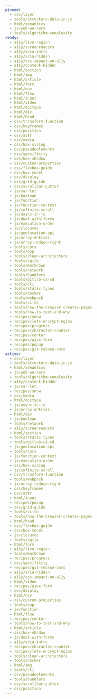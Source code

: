 ```yaml
---
pinned:
  - css/layer
  - tools/structure-data-in-js
  - html/semantics
  - js/web-workers
  - tools/algorithm-complexity
ready:
  - a11y/live-region
  - a11y/screenreaders
  - a11y/aria-intro
  - a11y/aria-hidden
  - a11y/css-impact-on-a11y
  - a11y/content-hidden
  - html/section
  - html/img
  - html/article
  - html/form
  - html/nav
  - html/flow
  - html/input
  - html/video
  - html/doctype
  - html/div
  - html/head
  - css/transform-function
  - css/keyframes
  - css/position
  - css/attr
  - css/media
  - css/box-sizing
  - css/pseudoelements
  - css/specificity
  - css/box-shadow
  - css/custom-properties
  - css/flexbox-guide
  - css/box-model
  - css/display
  - css/grid-guide
  - css/scrollbar-gutter
  - js/var-let
  - js/boolean
  - js/function
  - js/function-context
  - js/infinite-scroll
  - js/async-in-js
  - js/deal-with-forms
  - js/execution-order
  - js/closures
  - js/geolocation-api
  - js/array-entries
  - js/array-reduce-right
  - tools/cors
  - tools/oop
  - tools/clean-architecture
  - tools/agile
  - tools/markdown
  - tools/network
  - tools/bundlers
  - tools/gitlab-ci-cd
  - tools/cli
  - tools/static-types
  - tools/docker
  - tools/webpack
  - tools/ci-cd
  - tools/how-the-browser-creates-pages
  - tools/how-to-test-and-why
  - recipes/snow
  - recipes/lets-encrypt-nginx
  - recipes/progress
  - recipes/character-counter
  - recipes/center
  - recipes/ajax-form
  - recipes/popup
  - recipes/git-rebase-onto
active:
  - css/layer
  - tools/structure-data-in-js
  - html/semantics
  - js/web-workers
  - tools/algorithm-complexity
  - a11y/content-hidden
  - js/var-let
  - recipes/snow
  - css/media
  - html/doctype
  - js/async-in-js
  - js/array-entries
  - html/div
  - js/boolean
  - tools/network
  - a11y/screenreaders
  - html/section
  - tools/static-types
  - tools/gitlab-ci-cd
  - js/geolocation-api
  - tools/cors
  - js/function-context
  - js/execution-order
  - css/box-sizing
  - js/infinite-scroll
  - css/transform-function
  - tools/webpack
  - js/array-reduce-right
  - css/keyframes
  - css/attr
  - html/input
  - recipes/popup
  - css/grid-guide
  - tools/ci-cd
  - tools/how-the-browser-creates-pages
  - html/head
  - css/flexbox-guide
  - css/box-model
  - js/closures
  - tools/agile
  - html/form
  - a11y/live-region
  - tools/markdown
  - recipes/progress
  - css/specificity
  - recipes/git-rebase-onto
  - a11y/aria-hidden
  - a11y/css-impact-on-a11y
  - html/video
  - recipes/ajax-form
  - css/display
  - html/nav
  - css/custom-properties
  - tools/oop
  - js/function
  - html/flow
  - recipes/center
  - tools/how-to-test-and-why
  - html/article
  - css/box-shadow
  - js/deal-with-forms
  - a11y/aria-intro
  - recipes/character-counter
  - recipes/lets-encrypt-nginx
  - tools/clean-architecture
  - tools/docker
  - html/img
  - tools/cli
  - css/pseudoelements
  - tools/bundlers
  - css/scrollbar-gutter
  - css/position
---
```


